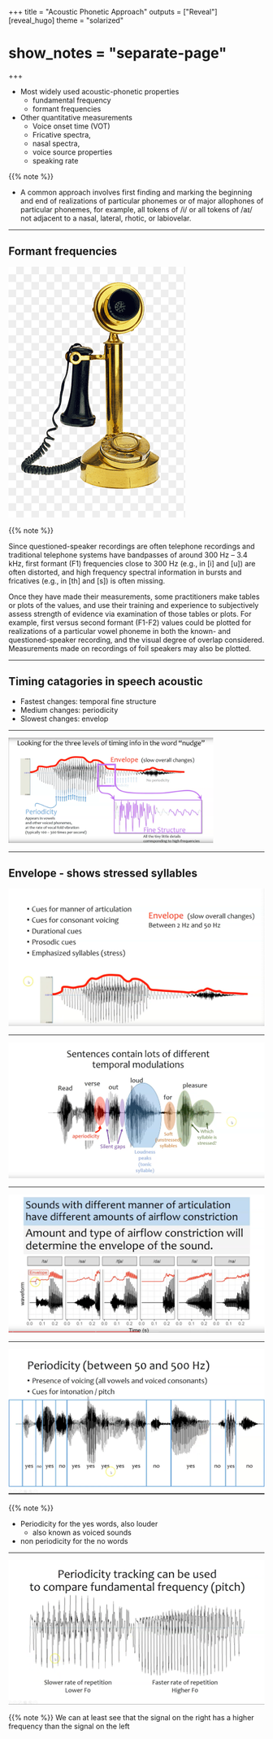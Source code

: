 +++
title = "Acoustic Phonetic Approach"
outputs = ["Reveal"]
[reveal_hugo]
theme = "solarized"
# show_notes = "separate-page"
+++

* Most widely used acoustic-phonetic properties 
    * fundamental frequency 
    * formant frequencies  
* Other quantitative measurements
    * Voice onset time (VOT)
    * Fricative spectra, 
    * nasal spectra,
    * voice source properties
    * speaking rate  

{{% note %}}
* A common approach involves first finding and marking the beginning and end of realizations of particular phonemes or of major allophones of particular phonemes, for example, all tokens of /i/ or all tokens of /aɪ/ not adjacent to a nasal, lateral, rhotic, or labiovelar. 

---

## Formant frequencies 

![](phone.png)

{{% note %}}

Since questioned-speaker recordings are often telephone recordings and traditional telephone systems have bandpasses of around 300 Hz – 3.4 kHz, first formant (F1) frequencies close to 300 Hz (e.g., in [i] and [u]) are often distorted, and high frequency spectral information in bursts and fricatives (e.g., in [th] and [s]) is often missing. 

Once they have made their measurements, some practitioners make tables or plots of the values, and use their training and experience to subjectively assess strength of evidence via examination of those tables or plots. For example, first versus second formant (F1-F2) values could be plotted for realizations of a particular vowel phoneme in both the known- and questioned-speaker recording, and the visual degree of overlap considered. Measurements made on recordings of foil speakers may also be plotted.

---

## Timing catagories in speech acoustic 

* Fastest changes: temporal fine structure 
* Medium changes: periodicity 
* Slowest changes: envelop 

---

<img src="temporal.png" width="80%">

---

## Envelope - shows stressed syllables

![](envelope.png)

---

![](temporal-modulations.png)

---

![](sounds-with-diff-envelopes.png)

---

![](periodicity.png)

{{% note %}}

* Periodicity for the yes words, also louder 
    * also known as voiced sounds 
* non periodicity for the no words

---

![](periodicity-tracking.png)

{{% note %}}
We can at least see that the signal on the right has a higher frequency than the signal on the left 

